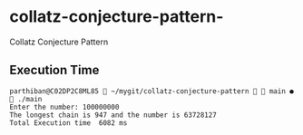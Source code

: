 # collatz-conjecture-pattern-
Collatz Conjecture Pattern 

## Execution Time
```shell
parthiban@C02DP2C8ML85  ~/mygit/collatz-conjecture-pattern   main ●  ./main
Enter the number: 100000000
The longest chain is 947 and the number is 63728127
Total Execution time  6082 ms
```